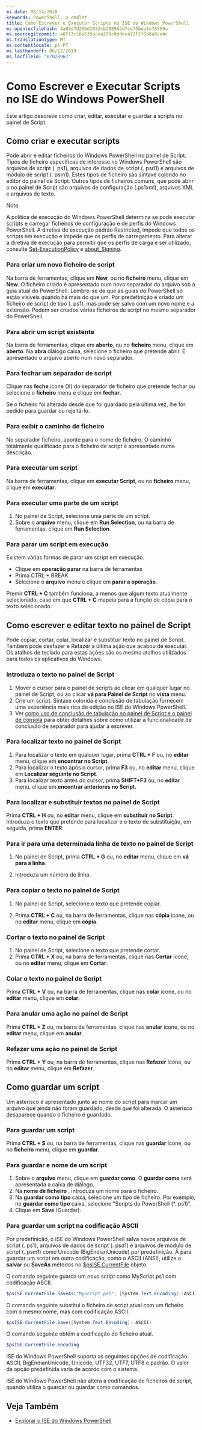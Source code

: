 ```yaml
---
ms.date: 08/14/2018
keywords: PowerShell, o cmdlet
title: Como Escrever e Executar Scripts no ISE do Windows PowerShell
ms.openlocfilehash: 4a08d7d206d103dcb398964d7ce75bea1e76559a
ms.sourcegitcommit: a6f13c16a535acea279c0ddeca72f1f0d8a8ce4c
ms.translationtype: MT
ms.contentlocale: pt-PT
ms.lasthandoff: 06/12/2019
ms.locfileid: "67028967"
---
```

# <a name="how-to-write-and-run-scripts-in-the-windows-powershell-ise"></a>Como Escrever e Executar Scripts no ISE do Windows PowerShell

Este artigo descreve como criar, editar, executar e guardar a scripts no painel de Script.

## <a name="how-to-create-and-run-scripts"></a>Como criar e executar scripts

Pode abrir e editar ficheiros do Windows PowerShell no painel de Script. Tipos de ficheiro específicas de interesse no Windows PowerShell são arquivos de script (. ps1), arquivos de dados de script (. psd1) e arquivos de módulo de script (. psm1). Estes tipos de ficheiro são sintaxe colorido no editor do painel de Script. Outros tipos de ficheiros comuns, que pode abrir o no painel de Script são arquivos de configuração (.ps1xml), arquivos XML e arquivos de texto.

> [!NOTE]
> A política de execução do Windows PowerShell determina se pode executar scripts e carregar ficheiros de configuração e de perfis do Windows PowerShell. A diretiva de execução padrão Restricted, impede que todos os scripts em execução e impede que os perfis de carregamento. Para alterar a diretiva de execução para permitir que os perfis de carga e ser utilizado, consulte [Set-ExecutionPolicy](/powershell/module/microsoft.powershell.security/set-executionpolicy) e [about_Signing](/powershell/module/microsoft.powershell.core/about/about_signing).

### <a name="to-create-a-new-script-file"></a>Para criar um novo ficheiro de script

Na barra de ferramentas, clique em **New**, ou no **ficheiro** menu, clique em **New**. O ficheiro criado é apresentado num novo separador do arquivo sob a guia atual do PowerShell. Lembre-se de que as guias do PowerShell só estão visíveis quando há mais do que um. Por predefinição é criado um ficheiro de script de tipo (. ps1), mas pode ser salvo com um novo nome e a extensão. Podem ser criados vários ficheiros de script no mesmo separador do PowerShell.

### <a name="to-open-an-existing-script"></a>Para abrir um script existente

Na barra de ferramentas, clique em **aberto**, ou no **ficheiro** menu, clique em **aberto**. Na **abra** diálogo caixa, selecione o ficheiro que pretende abrir. É apresentado o arquivo aberto num novo separador.

### <a name="to-close-a-script-tab"></a>Para fechar um separador de script

Clique nas **feche** ícone (X) do separador de ficheiro que pretende fechar ou selecione o **ficheiro** menu e clique em **fechar**.

Se o ficheiro foi alterado desde que foi guardado pela última vez, lhe for pedido para guardar ou rejeitá-lo.

### <a name="to-display-the-file-path"></a>Para exibir o caminho de ficheiro

No separador ficheiro, aponte para o nome de ficheiro. O caminho totalmente qualificado para o ficheiro de script é apresentado numa descrição.

### <a name="to-run-a-script"></a>Para executar um script

Na barra de ferramentas, clique em **executar Script**, ou no **ficheiro** menu, clique em **executar**.

### <a name="to-run-a-portion-of-a-script"></a>Para executar uma parte de um script

1. No painel de Script, selecione uma parte de um script.
2. Sobre o **arquivo** menu, clique em **Run Selection**, ou na barra de ferramentas, clique em **Run Selection**.

### <a name="to-stop-a-running-script"></a>Para parar um script em execução

Existem várias formas de parar um script em execução.

- Clique em **operação parar** na barra de ferramentas
- Prima CTRL + BREAK
- Selecione o **arquivo** menu e clique em **parar a operação**.

Premir **CTRL + C** também funciona, a menos que algum texto atualmente selecionado, caso em que **CTRL + C** mapeia para a função de cópia para o texto selecionado.

## <a name="how-to-write-and-edit-text-in-the-script-pane"></a>Como escrever e editar texto no painel de Script

Pode copiar, cortar, colar, localizar e substituir texto no painel de Script. Também pode desfazer e Refazer a última ação que acabou de executar. Os atalhos de teclado para estas ações são os mesmo atalhos utilizados para todos os aplicativos do Windows.

### <a name="to-enter-text-in-the-script-pane"></a>Introduza o texto no painel de Script

1. Mover o cursor para o painel de scripts ao clicar em qualquer lugar no painel de Script, ou ao clicar **vá para Painel de Script** no **vista** menu.
2. Crie um script. Sintaxe colorida e conclusão de tabulação fornecem uma experiência mais rica de edição no ISE do Windows PowerShell.
3. Ver [como uso de conclusão de tabulação no painel de Script e o painel de consola](How-to-Use-Tab-Completion-in-the-Script-Pane-and-Console-Pane.md) para obter detalhes sobre como utilizar a funcionalidade de conclusão de separador para ajudar a escrever.

### <a name="to-find-text-in-the-script-pane"></a>Para localizar texto no painel de Script

1. Para localizar o texto em qualquer lugar, prima **CTRL + F** ou, no **editar** menu, clique em **encontrar no Script**.
2. Para localizar o texto após o cursor, prima **F3** ou, no **editar** menu, clique em **Localizar seguinte no Script**.
3. Para localizar texto antes do cursor, prima **SHIFT+F3** ou, no **editar** menu, clique em **encontrar anteriores no Script**.

### <a name="to-find-and-replace-text-in-the-script-pane"></a>Para localizar e substituir textos no painel de Script

Prima **CTRL + H** ou, no **editar** menu, clique em **substituir no Script**. Introduza o texto que pretende para localizar e o texto de substituição, em seguida, prima **ENTER**.

### <a name="to-go-to-a-particular-line-of-text-in-the-script-pane"></a>Para ir para uma determinada linha de texto no painel de Script

1. No painel de Script, prima **CTRL + G** ou, no **editar** menu, clique em **vá para a linha**.

2. Introduza um número de linha.

### <a name="to-copy-text-in-the-script-pane"></a>Para copiar o texto no painel de Script

1. No painel de Script, selecione o texto que pretende copiar.

2. Prima **CTRL + C** ou, na barra de ferramentas, clique nas **cópia** ícone, ou no **editar** menu, clique em **cópia**.

### <a name="to-cut-text-in-the-script-pane"></a>Cortar o texto no painel de Script

1. No painel de Script, selecione o texto que pretende cortar.
2. Prima **CTRL + X** ou, na barra de ferramentas, clique nas **Cortar** ícone, ou no **editar** menu, clique em **Cortar**.

### <a name="to-paste-text-into-the-script-pane"></a>Colar o texto no painel de Script

Prima **CTRL + V** ou, na barra de ferramentas, clique nas **colar** ícone, ou no **editar** menu, clique em **colar**.

### <a name="to-undo-an-action-in-the-script-pane"></a>Para anular uma ação no painel de Script

Prima **CTRL + Z** ou, na barra de ferramentas, clique nas **anular** ícone, ou no **editar** menu, clique em **anular**.

### <a name="to-redo-an-action-in-the-script-pane"></a>Refazer uma ação no painel de Script

Prima **CTRL + Y** ou, na barra de ferramentas, clique nas **Refazer** ícone, ou no **editar** menu, clique em **Refazer**.

## <a name="how-to-save-a-script"></a>Como guardar um script

Um asterisco é apresentado junto ao nome do script para marcar um arquivo que ainda não foram guardado, desde que foi alterada. O asterisco desaparece quando o ficheiro é guardado.

### <a name="to-save-a-script"></a>Para guardar um script

Prima **CTRL + S** ou, na barra de ferramentas, clique nas **guardar** ícone, ou no **ficheiro** menu, clique em **guardar**.

### <a name="to-save-and-name-a-script"></a>Para guardar e nome de um script

1. Sobre o **arquivo** menu, clique em **guardar como**. O **guardar como** será apresentada a caixa de diálogo.
2. Na **nome de ficheiro** , introduza um nome para o ficheiro.
3. Na **guardar como tipo** caixa, selecione um tipo de ficheiro. Por exemplo, no **guardar como tipo** caixa, selecione "Scripts do PowerShell (\*. ps1)".
4. Clique em **Save** (Guardar).

### <a name="to-save-a-script-in-ascii-encoding"></a>Para guardar um script na codificação ASCII

Por predefinição, o ISE do Windows PowerShell salva novos arquivos de script (. ps1), arquivos de dados de script (. psd1) e arquivos de módulo de script (. psm1) como Unicode (BigEndianUnicode) por predefinição. Â para guardar um script em outra codificação, como o ASCII (ANSI), utilize o **salvar** ou **SaveAs** métodos no [$psISE.CurrentFile](object-model/the-ise-object-model-hierarchy.md) objeto.

O comando seguinte guarda um novo script como MyScript.ps1 com codificação ASCII.

```powershell
$psISE.CurrentFile.SaveAs("MyScript.ps1", [System.Text.Encoding]::ASCII)
```

O comando seguinte substitui o ficheiro de script atual com um ficheiro com o mesmo nome, mas com codificação ASCII.

```powershell
$psISE.CurrentFile.Save([System.Text.Encoding]::ASCII)
```

O comando seguinte obtém a codificação do ficheiro atual.

```powershell
$psISE.CurrentFile.encoding
```

ISE do Windows PowerShell suporta as seguintes opções de codificação: ASCII, BigEndianUnicode, Unicode, UTF32, UTF7, UTF8 e padrão. O valor da opção predefinida varia de acordo com o sistema.

ISE do Windows PowerShell não altera a codificação de ficheiros de script, quando utiliza o guardar ou guardar como comandos.

## <a name="see-also"></a>Veja Também

- [Explorar o ISE do Windows PowerShell](../../getting-started/fundamental/exploring-the-windows-powershell-ise.md)
